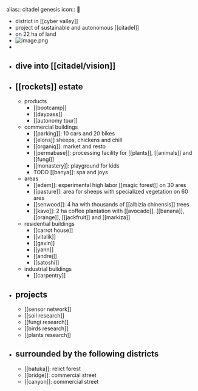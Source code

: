 alias:: citadel genesis
icon:: 🧬

- district in [[cyber valley]]
- project of sustainable and autonomous [[citadel]]
- on 22 ha of land
- ![image.png](../assets/image_1725878222276_0.png)
-
- ## dive into [[citadel/vision]]
- ## [[rockets]] estate
	- products
		- [[bootcamp]]
		- [[daypass]]
		- [[autonomy tour]]
	- commercial buildings
		- [[parking]]: 10 cars and 20 bikes
		- [[elons]] sheeps, chickens and chill
		- [[organiq]]: market and resto
		- [[permabase]]: processing facility for [[plants]], [[animals]] and [[fungi]]
		- [[monastery]]: playground for kids
		- TODO [[banya]]: spa and joys
	- areas
		- [[edem]]: experimental high labor [[magic forest]] on 30 ares
		- [[pasture]]: area for sheeps with specialized vegetation on 60 ares
		- [[senwood]]: 4 ha with thousands of [[albizia chinensis]] trees
		- [[kavo]]: 2 ha coffee plantation with [[avocado]], [[banana]], [[orange]], [[jackfruit]] and [[markiza]]
	- residential buildings
		- [[carrot house]]
		- [[vitalik]]
		- [[gavin]]
		- [[yann]]
		- [[andrej]]
		- [[satoshi]]
	- industrial buildings
		- [[carpentry]]
- ## projects
	- [[sensor network]]
	- [[soil research]]
	- [[fungi research]]
	- [[birds research]]
	- [[plants research]]
- ## surrounded by the following districts
	- [[batuka]]: relict forest
	- [[bridge]]: commercial street
	- [[canyon]]: commercial street